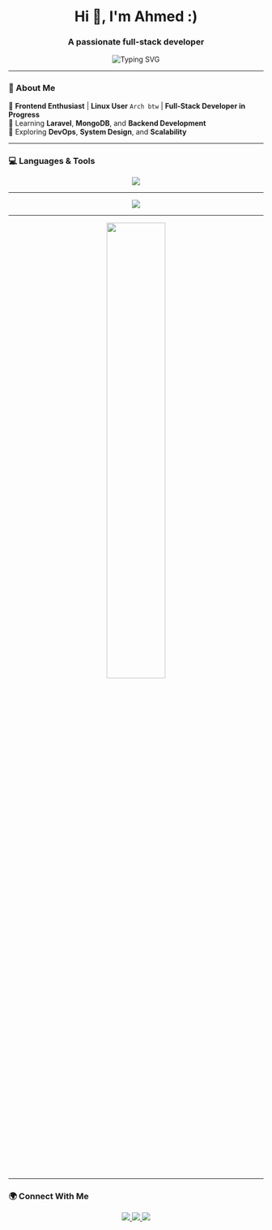 <h1 align="center">Hi 👋, I'm Ahmed :)</h1>
<h3 align="center">A passionate full-stack developer</h3>

<div align="center">
		<p>
			<img src="https://readme-typing-svg.herokuapp.com?font=Fira+Code&size=20&duration=4000&pause=1000&color=00FF00&background=000000&center=true&vCenter=true&width=435&lines=Code+%3E+Sleep;Debug+%3E+Rage;Learn+%3E+Repeat" alt="Typing SVG" />
		</p>
</div>

---

### 🚀 About Me  
🔹 **Frontend Enthusiast** | **Linux User** `Arch btw` | **Full-Stack Developer in Progress**  
🔹 Learning **Laravel**, **MongoDB**, and **Backend Development**  
🔹 Exploring **DevOps**, **System Design**, and **Scalability**  

---

### 💻 Languages & Tools  
<p align="center">
  <img src="https://skillicons.dev/icons?i=js,python,markdown,html,css,react,bootstrap,mysql,mongodb,docker,linux,git,vscode,vim,obsidian" />
</p>

---

<!--### ✨ Cool Quotes-->
<p align="center">
  <img src="https://quotes-github-readme.vercel.app/api?type=horizontal&theme=catppuccin_mocha" />
</p>

---

<!-- ### ⚡ Stats  -->
<!--
<p align="center">
  <img src="https://github-readme-stats.vercel.app/api?username=EpicFailure-afk&show_icons=true&theme=tokyonight" width="48%">
  <img src="https://github-readme-streak-stats.herokuapp.com/?user=EpicFailure-afk&theme=tokyonight" width="48%">
</p>
-->
<p align="center">
  <img src="https://github-readme-stats.vercel.app/api/top-langs?username=EpicFailure-afk&layout=compact&theme=tokyonight" width="48%">
</p>

---
<!--
### 🏆 Trophies  
<p align="center">
  <img src="https://github-profile-trophy.vercel.app/?username=EpicFailure-afk&theme=darkhub&no-frame=true&column=4" />
</p>
-->

### 🌍 Connect With Me  
<p align="center">
  <a href="https://linkedin.com/in/ahmed-salah-000517351">
    <img src="https://img.shields.io/badge/LinkedIn-blue?style=for-the-badge&logo=linkedin&logoColor=white" />
  </a>
  <a href="https://www.facebook.com/share/1BYt5AVoZC/?mibextid=wwXIfr">
    <img src="https://img.shields.io/badge/Facebook-blue?style=for-the-badge&logo=facebook&logoColor=white" />
  </a>
  <a href="https://www.instagram.com/ahmed.salah.404?igsh=MW9naHZwY2p6dDU3dg%3D%3D&utm_source=qr">
    <img src="https://img.shields.io/badge/Instagram-purple?style=for-the-badge&logo=instagram&logoColor=white" />
  </a>
</p>
